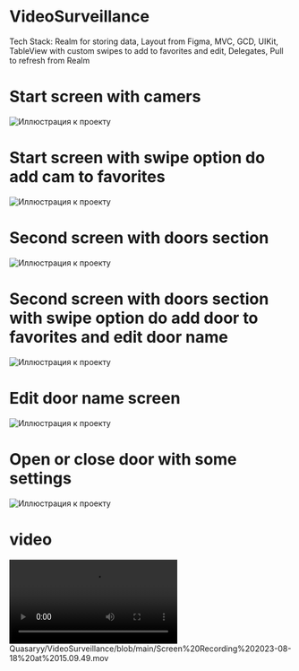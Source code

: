# VideoSurveillance
Tech Stack: Realm for storing data, Layout from Figma, MVC, GCD, UIKit, TableView with custom swipes to add to favorites and edit, Delegates, Pull to refresh from Realm

# Start screen with camers
![Иллюстрация к проекту](https://github.com/Quasaryy/VideoSurveillance/blob/main/1.png)

# Start screen with swipe option do add cam to favorites
![Иллюстрация к проекту](https://github.com/Quasaryy/VideoSurveillance/blob/main/2.png)

# Second screen with doors section
![Иллюстрация к проекту](https://github.com/Quasaryy/VideoSurveillance/blob/main/3.png)

# Second screen with doors section with swipe option do add door to favorites and edit door name
![Иллюстрация к проекту](https://github.com/Quasaryy/VideoSurveillance/blob/main/4.png)

# Edit door name screen
![Иллюстрация к проекту](https://github.com/Quasaryy/VideoSurveillance/blob/main/5.png)

# Open or close door with some settings
![Иллюстрация к проекту](https://github.com/Quasaryy/VideoSurveillance/blob/main/6.png)

# video
![Иллюстрация к проекту](https://github.com/Quasaryy/VideoSurveillance/blob/main/Screen%20Recording%202023-08-18%20at%2015.09.49.mov)
Quasaryy/VideoSurveillance/blob/main/Screen%20Recording%202023-08-18%20at%2015.09.49.mov
